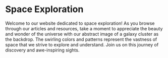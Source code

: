 <!--
Write me markdown content of website with wallpaper:

"An abstract image of a galaxy cluster, with swirling colors and patterns representing the vastness of space."

The header of the page should not be copy of the text but rather a real content of the website which is using this wallpaper.
-->

<!--font:"Montserrat"-->

# Space Exploration

Welcome to our website dedicated to space exploration! As you browse through our articles and resources, take a moment to appreciate the beauty and wonder of the universe with our abstract image of a galaxy cluster as the backdrop. The swirling colors and patterns represent the vastness of space that we strive to explore and understand. Join us on this journey of discovery and awe-inspiring sights.
